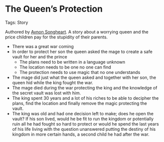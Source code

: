 # The Queen’s Protection

Tags: Story

Authored by [Avnon Songheart](Avnon%20Songheart%20c80f62bcf27647ff914c434f9f06b9c8.md). A story about a worrying queen and the price children pay for the stupidity of their parents.

- There was a great war coming
- In order to protect her son the queen asked the mage to create a safe vault for her and the prince
    - The plans need to be written in a language unknown
    - The location needs to be one no one can find
    - The protection needs to use magic that no one understands
- The mage did just what the queen asked and together with her son, the queen hid while the king fought the war.
- The mage died during the war protecting the king and the knowledge of the secret vault was lost with him.
- The king spent 30 years and a lot of his riches to be able to decipher the plans, find the location and finally remove the magic protecting the vault.
- The king was old and had one decision left to make; does he open the vault? If his son lived, would he be fit to run the kingdom or potentially ruin all he had fought so hard to protect or would he spend the last years of his life living with the question unanswered putting the destiny of his kingdom in more certain hands, a second child he had after the war.